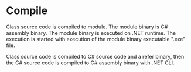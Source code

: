 # Compile

Class source code is compiled to module.
The module binary is C# assembly binary.
The module binary is executed on .NET runtime.
The execution is started with execution of the module binary executable ".exe" file.

Class source code is compiled to C# source code and a refer binary, then the C# source code is compiled to C# assembly binary with .NET CLI.